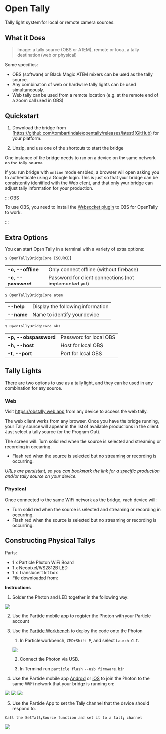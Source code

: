# Open Tally

Tally light system for local or remote camera sources.

## What it Does

> Image: a tally source (OBS or ATEM), remote or local, a tally destination (web or physical)

Some specifics:
- OBS (software) or Black Magic ATEM mixers can be used as the tally source.
- Any combination of web or hardware tally lights can be used simultaneously.
- Web tally can be used from a remote location (e.g. at the remote end of a zoom call used in OBS)

## Quickstart

1. Download the bridge from [https://github.com/tombartindale/opentally/releases/latest](GitHub) for your platform.

2. Unzip, and use one of the shortcuts to start the bridge.

One instance of the bridge needs to run on a device on the same network as the tally source.

If you run bridge with `online` mode enabled, a browser will open asking you to authenticate using a Google login. This is just so that your bridge can be consistently identified with the Web client, and that only your bridge can adjust tally information for your production.

::: OBS

To use OBS, you need to install the [Websocket plugin](https://obsproject.com/forum/resources/obs-websocket-remote-control-obs-studio-from-websockets.466/) to OBS for OpenTally to work.

:::

## Extra Options

You can start Open Tally in a terminal with a variety of extra options:

`$ OpenTallyBridgeCore [SOURCE]`

| | |
|-|-|
|**-o, --offline**|Only connect offline (without firebase)|
|**-c, --password**|Password for client connections (not implemented yet)|

`$ OpenTallyBridgeCore atem`

| | |
|-|-|
|**\--help**|Display the following information|
|**\--name**|Name to identify your device|

`$ OpenTallyBridgeCore obs`

| | |
|-|-|
|**-p, --obspassword**|Password for local OBS|
|**-h, --host**|Host for local OBS|
|**-t, --port**|Port for local OBS|

## Tally Lights

There are two options to use as a tally light, and they can be used in any combination for any source.

### Web

Visit https://obstally.web.app from any device to access the web tally.

The web client works from any browser. Once you have the bridge running, your Tally source will appear in the list of available productions in the client. Just select a tally source (or the Program Out).

The screen will:
 Turn solid red when the source is selected and streaming or recording in occurring.
- Flash red when the source is selected but no streaming or recording is occurring.

*URLs are persistent, so you can bookmark the link for a specific production and/or tally source on your device.*

### Physical

Once connected to the same WiFi network as the bridge, each device will:
- Turn solid red when the source is selected and streaming or recording in occurring.
- Flash red when the source is selected but no streaming or recording is occurring.

## Constructing Physical Tallys

Parts:
- 1 x Particle Photon WiFi Board
- 1 x Neopixel/WS2812B LED
- 1 x Translucent kit box
- File downloaded from: 

**Instructions**

1. Solder the Photon and LED together in the following way:

![](images/circuit_bb.png)

2. Use the Particle mobile app to register the Photon with your Particle account

3. Use the [Particle Workbench](https://www.particle.io/workbench/) to deploy the code onto the Photon

    1. In Particle workbench, `CMD+Shift P`, and select `Launch CLI`.

    ![](images/launchcli.png)

    2. Connect the Photon via USB.

    3. In Terminal run `particle flash --usb firmware.bin`

4. Use the Particle mobile app [Android](https://play.google.com/store/apps/details?id=io.particle.android.app) or [iOS](https://apps.apple.com/us/app/particle-iot/id991459054) to join the Photon to the same WiFi network that your bridge is running on:

![](images/onboard1.png)
![](images/onboard2.png)
![](images/onboard3.png)

5. Use the Particle App to set the Tally channel that the device should respond to.

`Call the SetTallySource function and set it to a tally channel`

![](images/settally.png)